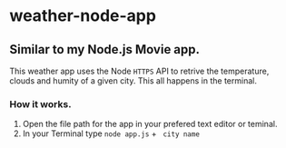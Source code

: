 # weather-node-app

## Similar to my Node.js Movie app.

 This weather app uses the Node `HTTPS` API to retrive the temperature, clouds and humity of a given city.
 This all happens in the terminal.
 
 ### How it works. 
 
 1. Open the file path for the app in your prefered text editor or teminal.
 2. In your Terminal type `node app.js` + ` city name`
